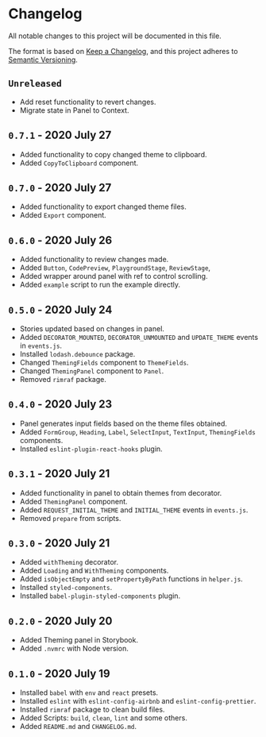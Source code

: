 # Changelog

All notable changes to this project will be documented in this file.

The format is based on [Keep a Changelog](https://keepachangelog.com/en/1.0.0/), and this project adheres to [Semantic Versioning](https://semver.org/spec/v2.0.0.html).

## `Unreleased`

- Add reset functionality to revert changes.
- Migrate state in Panel to Context.

## `0.7.1` - 2020 July 27

- Added functionality to copy changed theme to clipboard.
- Added `CopyToClipboard` component.

## `0.7.0` - 2020 July 27

- Added functionality to export changed theme files.
- Added `Export` component.

## `0.6.0` - 2020 July 26

- Added functionality to review changes made.
- Added `Button`, `CodePreview`, `PlaygroundStage`, `ReviewStage`,
- Added wrapper around panel with ref to control scrolling.
- Added `example` script to run the example directly.

## `0.5.0` - 2020 July 24

- Stories updated based on changes in panel.
- Added `DECORATOR_MOUNTED`, `DECORATOR_UNMOUNTED` and `UPDATE_THEME` events in `events.js`.
- Installed `lodash.debounce` package.
- Changed `ThemingFields` component to `ThemeFields`.
- Changed `ThemingPanel` component to `Panel`.
- Removed `rimraf` package.

## `0.4.0` - 2020 July 23

- Panel generates input fields based on the theme files obtained.
- Added `FormGroup`, `Heading`, `Label`, `SelectInput`, `TextInput`, `ThemingFields` components.
- Installed `eslint-plugin-react-hooks` plugin.

## `0.3.1` - 2020 July 21

- Added functionality in panel to obtain themes from decorator.
- Added `ThemingPanel` component.
- Added `REQUEST_INITIAL_THEME` and `INITIAL_THEME` events in `events.js`.
- Removed `prepare` from scripts.

## `0.3.0` - 2020 July 21

- Added `withTheming` decorator.
- Added `Loading` and `WithTheming` components.
- Added `isObjectEmpty` and `setPropertyByPath` functions in `helper.js`.
- Installed `styled-components`.
- Installed `babel-plugin-styled-components` plugin.

## `0.2.0` - 2020 July 20

- Added Theming panel in Storybook.
- Added `.nvmrc` with Node version.

## `0.1.0` - 2020 July 19

- Installed `babel` with `env` and `react` presets.
- Installed `eslint` with `eslint-config-airbnb` and `eslint-config-prettier`.
- Installed `rimraf` package to clean build files.
- Added Scripts: `build`, `clean`, `lint` and some others.
- Added `README.md` and `CHANGELOG.md`.
